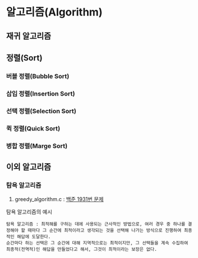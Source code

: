 # 알고리즘(Algorithm)

## 재귀 알고리즘





## 정렬(Sort)

### 버블 정렬(Bubble Sort)



### 삽입 정렬(Insertion Sort)



### 선택 정렬(Selection Sort)



### 퀵 정렬(Quick Sort)



### 병합 정렬(Marge Sort)



## 이외 알고리즘

### 탐욕 알고리즘

1. greedy_algorithm.c : [백준 1931번 문제](https://www.acmicpc.net/problem/1931)

탐욕 알고리즘의 예시

```
탐욕 알고리즘 : 최적해를 구하는 데에 사용되는 근사적인 방법으로, 여러 경우 중 하나를 결정해야 할 때마다 그 순간에 최적이라고 생각되는 것을 선택해 나가는 방식으로 진행하여 최종적인 해답에 도달한다.
순간마다 하는 선택은 그 순간에 대해 지역적으로는 최적이지만, 그 선택들을 계속 수집하여 최종적(전역적)인 해답을 만들었다고 해서, 그것이 최적이라는 보장은 없다.
```

